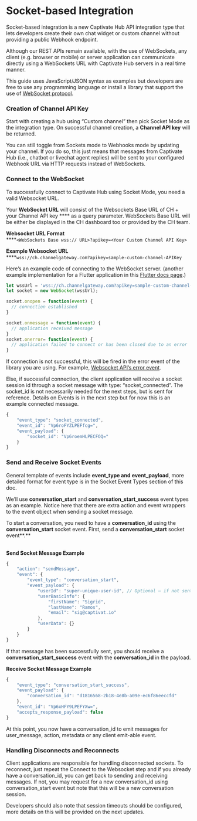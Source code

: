 # Socket-based Integration

Socket-based integration is a new Captivate Hub API integration type that lets developers create their own chat widget or custom channel without providing a public Webhook endpoint.

Although our REST APIs remain available, with the use of WebSockets, any client (e.g. browser or mobile) or server application can communicate directly using a WebSockets URL with Captivate Hub servers in a real time manner.

This guide uses JavaScript/JSON syntax  as examples but developers are free to use any programming language or install a library that support the use of [WebSocket protocol](https://datatracker.ietf.org/doc/html/rfc6455).

### Creation of Channel API Key

Start with creating a hub using “Custom channel” then pick Socket Mode as the integration type. On successful channel creation, a **Channel API key** will be returned.

You can still toggle from Sockets mode to Webhooks mode by updating your channel. If you do so, this just means that messages from Captivate Hub (i.e., chatbot or livechat agent replies) will be sent to your configured Webhook URL via HTTP requests instead of WebSockets.

### Connect to the WebSocket

To successfully connect to Captivate Hub using Socket Mode, you need a valid Websocket URL.

Your **WebSocket URL** will consist of the Websockets Base URL of CH + your Channel API key **** as a query parameter. WebSockets Base URL will be either be displayed in the CH dashboard too or provided by the CH team.

**Websocket URL Format**\
****`<WebSockets Base wss:// URL>?apikey=<Your Custom Channel API Key>`

**Example Websocket URL**\
****`wss://ch.channelgateway.com?apikey=sample-custom-channel-APIKey`

Here’s an example code of connecting to the WebSocket server. (another example implementation for a Flutter application in this [Flutter docs page](https://docs.flutter.dev/cookbook/networking/web-sockets).)

```javascript
let wssUrl = 'wss://ch.channelgateway.com?apikey=sample-custom-channel-APIKey';
let socket = new WebSocket(wssUrl);

socket.onopen = function(event) {
  // connection established
}

socket.onmessage = function(event) {
  // application received message
}
socket.onerror= function(event) {
  // application failed to connect or has been closed due to an error
}

```

If connection is not successful, this will be fired in the error event of the library you are using. For example, [Websocket API’s error event](https://developer.mozilla.org/en-US/docs/Web/API/WebSocket/error\_event).

Else, if successful connection, the client application will receive a socket session id through a socket message with type: “socket\_connected”. The socket\_id is not necessarily needed for the next steps, but is sent for reference. Details on Events is in the next step but for now this is an example connected message.

```javascript
{
    "event_type": "socket_connected",
    "event_id": "Vp6roFYZLPEFfcg=",
    "event_payload": {
        "socket_id": "Vp6roemHLPECFOQ="
    }
}
```

### Send and Receive Socket Events

General template of events include **event\_type and** **event\_payload**, more detailed format for event type is in the Socket Event Types section of this doc.

We’ll use **conversation\_start** and **conversation\_start\_success** event types as an example. Notice here that there are extra action and event wrappers to the event object when sending a socket message.

To start a conversation, you need to have a **conversation\_id** using the **conversation\_start** socket event. First, send a **conversation\_start** socket event**.**

\
**Send Socket Message Example**

```javascript
{
    "action": "sendMessage",
    "event": {
        "event_type": "conversation_start",
        "event_payload": {
            "userId": "super-unique-user-id", // Optional – if not sent, we assign “anon” as userId
            "userBasicInfo": {
                "firstName": "Sigrid",
                "lastName": "Ramos",
                "email": "sig@captivat.io"
            },
            "userData": {}
        }
    }
}

```

If that message has been successfully sent, you should receive a **conversation\_start\_success** event with the **conversation\_id** in the payload.

**Receive Socket Message Example**

```javascript
{
    "event_type": "conversation_start_success",
    "event_payload": {
        "conversation_id": "d1816568-2b18-4e8b-a09e-ec6f86eeccfd"
    },
    "event_id": "Vp6xHFY9LPEFYXw=",
    "accepts_response_payload": false
}
```

At this point, you now have a conversation\_id to emit messages for user\_message, action, metadata or any client emit-able event.

### Handling Disconnects and Reconnects

Client applications are responsible for handling disconnected sockets. To reconnect, just repeat the Connect to the Websocket step and if you already have a conversation\_id, you can get back to sending and receiving messages. If not, you may request for a new conversation\_id using conversation\_start event but note that this will be a new conversation session.

Developers should also note that session timeouts should be configured, more details on this will be provided on the next updates.
